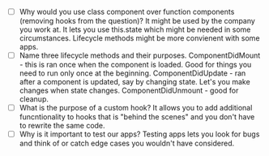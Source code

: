 - [ ] Why would you use class component over function components (removing hooks from the question)?
It might be used by the company you work at. It lets you use this.state which might be needed in some circumstances. Lifecycle methods might be more convienent with some apps.
- [ ] Name three lifecycle methods and their purposes.
ComponentDidMount - this is ran once when the component is loaded. Good for things you need to run only once at the beginning.
ComponentDidUpdate - ran after a component is updated, say by changing state. Let's you make changes when state changes.
ComponentDidUnmount - good for cleanup.
- [ ] What is the purpose of a custom hook?
It allows you to add additional funcntionality to hooks that is "behind the scenes" and you don't have to rewrite the same code.
- [ ] Why is it important to test our apps?
Testing apps lets you look for bugs and think of or catch edge cases you wouldn't have considered.